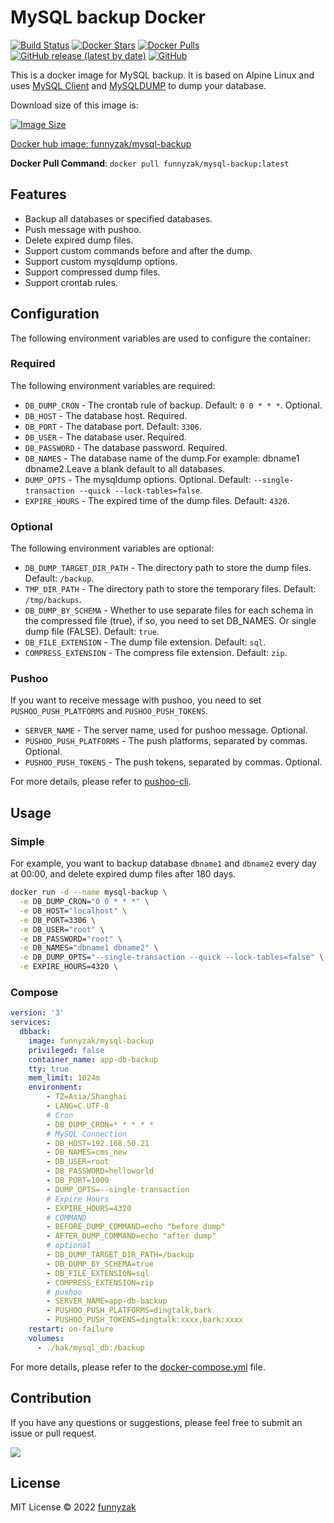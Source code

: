 # MySQL backup Docker

[![Build Status][build-status-image]][build-status]
[![Docker Stars][docker-star-image]][repository-url]
[![Docker Pulls][docker-pull-image]][repository-url]
[![GitHub release (latest by date)][latest-release]][repository-url]
[![GitHub][license-image]][repository-url]

This is a docker image for MySQL backup. It is based on Alpine Linux and uses [MySQL Client](https://www.mysql.com/) and [MySQLDUMP](https://dev.mysql.com/doc/refman/5.7/en/mysqldump.html) to dump your database.

Download size of this image is:

[![Image Size][docker-image-size]][docker-hub-url]

[Docker hub image: funnyzak/mysql-backup][docker-hub-url]

**Docker Pull Command**: `docker pull funnyzak/mysql-backup:latest`

## Features

- Backup all databases or specified databases.
- Push message with pushoo.
- Delete expired dump files.
- Support custom commands before and after the dump.
- Support custom mysqldump options.
- Support compressed dump files.
- Support crontab rules.

## Configuration

The following environment variables are used to configure the container:

### Required

The following environment variables are required:

- `DB_DUMP_CRON` - The crontab rule of backup. Default: `0 0 * * *`. Optional.
- `DB_HOST` - The database host. Required.
- `DB_PORT` - The database port. Default: `3306`.
- `DB_USER` - The database user. Required.
- `DB_PASSWORD` - The database password. Required.
- `DB_NAMES` - The database name of the dump.For example: dbname1 dbname2.Leave a blank default to all databases.
- `DUMP_OPTS` - The mysqldump options. Optional. Default: `--single-transaction --quick --lock-tables=false`.
- `EXPIRE_HOURS` - The expired time of the dump files. Default: `4320`.

### Optional

The following environment variables are optional:

- `DB_DUMP_TARGET_DIR_PATH` - The directory path to store the dump files. Default: `/backup`.
- `TMP_DIR_PATH` - The directory path to store the temporary files. Default: `/tmp/backups`.
- `DB_DUMP_BY_SCHEMA` - Whether to use separate files for each schema in the compressed file (true), if so, you need to set DB_NAMES. Or single dump file (FALSE). Default: `true`.
- `DB_FILE_EXTENSION` - The dump file extension. Default: `sql`.
- `COMPRESS_EXTENSION` - The compress file extension. Default: `zip`.

### Pushoo

If you want to receive message with pushoo, you need to set `PUSHOO_PUSH_PLATFORMS` and `PUSHOO_PUSH_TOKENS`.

- `SERVER_NAME` - The server name, used for pushoo message. Optional.
- `PUSHOO_PUSH_PLATFORMS` - The push platforms, separated by commas. Optional.
- `PUSHOO_PUSH_TOKENS` - The push tokens, separated by commas. Optional.

For more details, please refer to [pushoo-cli](https://github.com/funnyzak/pushoo-cli).

## Usage

### Simple

For example, you want to backup database `dbname1` and `dbname2` every day at 00:00, and delete expired dump files after 180 days.

```bash
docker run -d --name mysql-backup \
  -e DB_DUMP_CRON="0 0 * * *" \
  -e DB_HOST="localhost" \
  -e DB_PORT=3306 \
  -e DB_USER="root" \
  -e DB_PASSWORD="root" \
  -e DB_NAMES="dbname1 dbname2" \
  -e DB_DUMP_OPTS="--single-transaction --quick --lock-tables=false" \
  -e EXPIRE_HOURS=4320 \
```

### Compose

```yaml
version: '3'
services:
  dbback:
    image: funnyzak/mysql-backup
    privileged: false
    container_name: app-db-backup
    tty: true
    mem_limit: 1024m
    environment:
        - TZ=Asia/Shanghai
        - LANG=C.UTF-8
        # Cron
        - DB_DUMP_CRON=* * * * *
        # MySQL Connection
        - DB_HOST=192.168.50.21
        - DB_NAMES=cms_new
        - DB_USER=root
        - DB_PASSWORD=helloworld
        - DB_PORT=1009
        - DUMP_OPTS=--single-transaction
        # Expire Hours
        - EXPIRE_HOURS=4320
        # COMMAND
        - BEFORE_DUMP_COMMAND=echo "before dump"
        - AFTER_DUMP_COMMAND=echo "after dump"
        # optional
        - DB_DUMP_TARGET_DIR_PATH=/backup
        - DB_DUMP_BY_SCHEMA=true
        - DB_FILE_EXTENSION=sql
        - COMPRESS_EXTENSION=zip
        # pushoo 
        - SERVER_NAME=app-db-backup
        - PUSHOO_PUSH_PLATFORMS=dingtalk,bark
        - PUSHOO_PUSH_TOKENS=dingtalk:xxxx,bark:xxxx
    restart: on-failure
    volumes:
      - ./bak/mysql_db:/backup

```

For more details, please refer to the [docker-compose.yml](example/docker-compose.yml) file.

## Contribution

If you have any questions or suggestions, please feel free to submit an issue or pull request.

<a href="https://github.com/funnyzak/vue-starter/graphs/contributors">
  <img src="https://contrib.rocks/image?repo=funnyzak/mysql-backup-docker" />
</a>

## License

MIT License © 2022 [funnyzak](https://github.com/funnyzak)

[build-status-image]: https://github.com/funnyzak/mysql-backup-docker/actions/workflows/build.yml/badge.svg
[build-status]: https://github.com/funnyzak/mysql-backup-docker/actions
[repository-url]: https://github.com/funnyzak/mysql-backup-docker
[license-image]: https://img.shields.io/github/license/funnyzak/mysql-backup-docker?style=flat-square&logo=github&logoColor=white&label=license
[latest-release]: https://img.shields.io/github/v/release/funnyzak/mysql-backup-docker
[docker-star-image]: https://img.shields.io/docker/stars/funnyzak/mysql-backup.svg?style=flat-square
[docker-pull-image]: https://img.shields.io/docker/pulls/funnyzak/mysql-backup.svg?style=flat-square
[docker-image-size]: https://img.shields.io/docker/image-size/funnyzak/mysql-backup
[docker-hub-url]: https://hub.docker.com/r/funnyzak/mysql-backup
